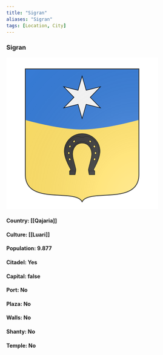 ```yaml
---
title: "Sigran"
aliases: "Sigran"
tags: [Location, City]
---
```

### Sigran
![](attachment/4851794287d12a92864b2b3db6959c29.svg)

#### Country: [[Qajaria]]

#### Culture: [[Luari]]

#### Population: 9.877

#### Citadel: Yes

#### Capital: false

#### Port: No

#### Plaza: No

#### Walls: No

#### Shanty: No

#### Temple: No

